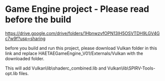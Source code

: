 # Game Engine project - Please read before the build
 
https://drive.google.com/drive/folders/1HbnwzvfOPN13IH5OSVTDH9LGV4Gc7w9f?usp=sharing

before you build and run this project, please download Vulkan folder in this link and replace 
HAETAEGameEngine_V01/Externals/Vulkan with the downloaded folder.

This will add Vulkan\lib\shaderc_combined.lib and Vulkan\lib\SPIRV-Tools-opt.lib files.
